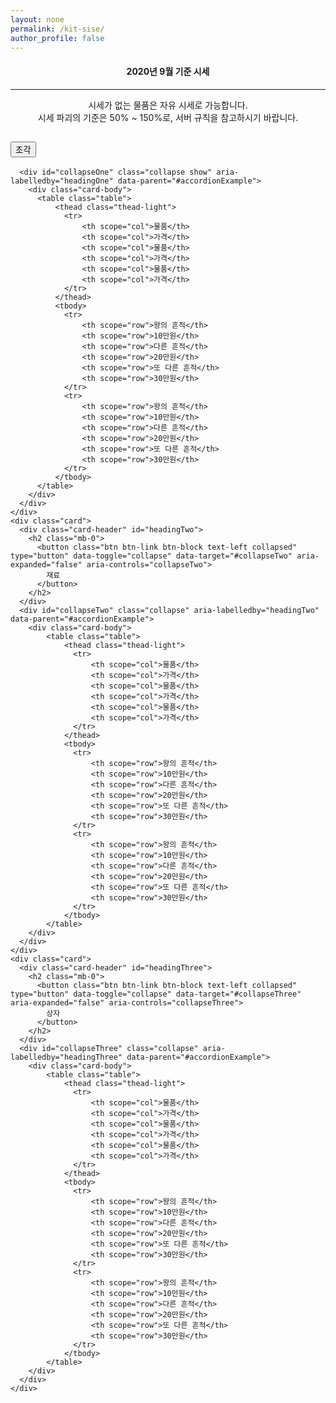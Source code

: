```yaml
---
layout: none
permalink: /kit-sise/
author_profile: false
---
```


<script async src="https://pagead2.googlesyndication.com/pagead/js/adsbygoogle.js"></script>
<!-- github -->
<ins class="adsbygoogle"
     style="display:block"
     data-ad-client="ca-pub-2393564017114032"
     data-ad-slot="7921062366"
     data-ad-format="auto"
     data-full-width-responsive="true"></ins>
<script>
     (adsbygoogle = window.adsbygoogle || []).push({});
</script>

<script src="https://code.jquery.com/jquery-3.5.1.slim.min.js" integrity="sha384-DfXdz2htPH0lsSSs5nCTpuj/zy4C+OGpamoFVy38MVBnE+IbbVYUew+OrCXaRkfj" crossorigin="anonymous"></script>
<script src="https://cdn.jsdelivr.net/npm/popper.js@1.16.1/dist/umd/popper.min.js" integrity="sha384-9/reFTGAW83EW2RDu2S0VKaIzap3H66lZH81PoYlFhbGU+6BZp6G7niu735Sk7lN" crossorigin="anonymous"></script>
<script src="https://stackpath.bootstrapcdn.com/bootstrap/4.5.2/js/bootstrap.min.js" integrity="sha384-B4gt1jrGC7Jh4AgTPSdUtOBvfO8shuf57BaghqFfPlYxofvL8/KUEfYiJOMMV+rV" crossorigin="anonymous"></script>
<link rel="stylesheet" href="https://stackpath.bootstrapcdn.com/bootstrap/4.5.2/css/bootstrap.min.css" integrity="sha384-JcKb8q3iqJ61gNV9KGb8thSsNjpSL0n8PARn9HuZOnIxN0hoP+VmmDGMN5t9UJ0Z" crossorigin="anonymous">
<style>
    table.table {
        width: 100%;
        table-layout: fixed;
    }
</style>
<p>
<center >
    <div class="alert alert-danger" role="alert">
        <h4 class="alert-heading">2020년 9월 기준 시세</h4>
        <hr>
        <p class="mb-0">시세가 없는 물품은 자유 시세로 가능합니다.<br>
            시세 파괴의 기준은 50% ~ 150%로, 서버 규칙을 참고하시기 바랍니다.</p>
      </div>
    <div>

</center>
</p>
<div class="accordion" id="accordionExample">
    <div class="card">
      <div class="card-header" id="headingOne">
        <h2 class="mb-0">
          <button class="btn btn-link btn-block text-left" type="button" data-toggle="collapse" data-target="#collapseOne" aria-expanded="true" aria-controls="collapseOne">
            조각
          </button>
        </h2>
      </div>
  
      <div id="collapseOne" class="collapse show" aria-labelledby="headingOne" data-parent="#accordionExample">
        <div class="card-body">
          <table class="table">
              <thead class="thead-light">
                <tr>
                    <th scope="col">물품</th>
                    <th scope="col">가격</th>
                    <th scope="col">물품</th>
                    <th scope="col">가격</th>
                    <th scope="col">물품</th>
                    <th scope="col">가격</th>
                </tr>
              </thead>
              <tbody>
                <tr>
                    <th scope="row">왕의 흔적</th>
                    <th scope="row">10만원</th>
                    <th scope="row">다른 흔적</th>
                    <th scope="row">20만원</th>
                    <th scope="row">또 다른 흔적</th>
                    <th scope="row">30만원</th>
                </tr>
                <tr>
                    <th scope="row">왕의 흔적</th>
                    <th scope="row">10만원</th>
                    <th scope="row">다른 흔적</th>
                    <th scope="row">20만원</th>
                    <th scope="row">또 다른 흔적</th>
                    <th scope="row">30만원</th>
                </tr>
              </tbody>
          </table>
        </div>
      </div>
    </div>
    <div class="card">
      <div class="card-header" id="headingTwo">
        <h2 class="mb-0">
          <button class="btn btn-link btn-block text-left collapsed" type="button" data-toggle="collapse" data-target="#collapseTwo" aria-expanded="false" aria-controls="collapseTwo">
            재료
          </button>
        </h2>
      </div>
      <div id="collapseTwo" class="collapse" aria-labelledby="headingTwo" data-parent="#accordionExample">
        <div class="card-body">
            <table class="table">
                <thead class="thead-light">
                  <tr>
                      <th scope="col">물품</th>
                      <th scope="col">가격</th>
                      <th scope="col">물품</th>
                      <th scope="col">가격</th>
                      <th scope="col">물품</th>
                      <th scope="col">가격</th>
                  </tr>
                </thead>
                <tbody>
                  <tr>
                      <th scope="row">왕의 흔적</th>
                      <th scope="row">10만원</th>
                      <th scope="row">다른 흔적</th>
                      <th scope="row">20만원</th>
                      <th scope="row">또 다른 흔적</th>
                      <th scope="row">30만원</th>
                  </tr>
                  <tr>
                      <th scope="row">왕의 흔적</th>
                      <th scope="row">10만원</th>
                      <th scope="row">다른 흔적</th>
                      <th scope="row">20만원</th>
                      <th scope="row">또 다른 흔적</th>
                      <th scope="row">30만원</th>
                  </tr>
                </tbody>
            </table>
        </div>
      </div>
    </div>
    <div class="card">
      <div class="card-header" id="headingThree">
        <h2 class="mb-0">
          <button class="btn btn-link btn-block text-left collapsed" type="button" data-toggle="collapse" data-target="#collapseThree" aria-expanded="false" aria-controls="collapseThree">
            상자
          </button>
        </h2>
      </div>
      <div id="collapseThree" class="collapse" aria-labelledby="headingThree" data-parent="#accordionExample">
        <div class="card-body">
            <table class="table">
                <thead class="thead-light">
                  <tr>
                      <th scope="col">물품</th>
                      <th scope="col">가격</th>
                      <th scope="col">물품</th>
                      <th scope="col">가격</th>
                      <th scope="col">물품</th>
                      <th scope="col">가격</th>
                  </tr>
                </thead>
                <tbody>
                  <tr>
                      <th scope="row">왕의 흔적</th>
                      <th scope="row">10만원</th>
                      <th scope="row">다른 흔적</th>
                      <th scope="row">20만원</th>
                      <th scope="row">또 다른 흔적</th>
                      <th scope="row">30만원</th>
                  </tr>
                  <tr>
                      <th scope="row">왕의 흔적</th>
                      <th scope="row">10만원</th>
                      <th scope="row">다른 흔적</th>
                      <th scope="row">20만원</th>
                      <th scope="row">또 다른 흔적</th>
                      <th scope="row">30만원</th>
                  </tr>
                </tbody>
            </table>
        </div>
      </div>
    </div>
  </div>


  <ins class="kakao_ad_area" style="display:none;" 
  data-ad-unit    = "DAN-qxi7q147vuif" 
  data-ad-width   = "320" 
  data-ad-height  = "100"></ins> 
 <script type="text/javascript" src="//t1.daumcdn.net/kas/static/ba.min.js" async> </script>
